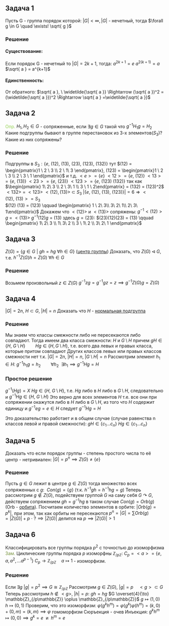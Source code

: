 ## Задача 1 
Пусть G - группа порядок которой: $|G| < \infty, |G| \text{ - нечетный}$, тогда  $\forall g \in G \quad \exists! \sqrt{ g }$ 

### Решение 
#### Существование:
Если порядок G - нечетный то $|G| = 2k + 1$, тогда:
$a^{2k+1} = e$
$a^{2(k+1)} = a$
$\sqrt{ a } = a^{k+1}$

#### Единственность:
От обратного:
$\sqrt{ a }, \ \widetilde{\sqrt{ a }} \Rightarrow (\sqrt{ a })^2 = (\widetilde{\sqrt{ a }})^2 \Rightarrow \sqrt{ a } =\widetilde{\sqrt{ a }}$  

## Задача 2
<font color="#92d050">Опр.</font> $H_{1}, H_{2} \in G$ - сопряженные, если $\exists g \in G$  такой что $g^{-1}H_{1}g = H_{2}$ 
Какие подгруппы бывают в группе перестановок из 3-х элементов($S_{3}$)? Какие из них сопряжены? 

### Решение 
Подгруппы в $S_{3}: \{e, \ (12), \ (13), \ (23), \ (123), \ (132) \}$ тут $(12) = \begin{pmatrix}1 \ 2 \ 3 \\ 2 \ 1\ 3 \end{pmatrix}, (123) = \begin{pmatrix}1  \ 2 \ 3 \\ 2 \ 3 \ 1 \end{pmatrix}$ и т.д.
$<e> = \{ e\}$
$<12> = \{ e, \ (12)\}$
$<13> = \{ e, \ (13)\}$
$<23> = \{ e, \ (23)\}$
$<123> = \{ e, \ (123) \ (132)\}$ так как $\begin{pmatrix} 1\ 2\ 3 \\ 2 \ 3\ 1 \\ 3 \ 1 \ 2\end{pmatrix} = (132) = (123)^2$
$<132> \ = \ <123>$ 
$<(12), (13)> \ \subset \ S_3$ 
$|\{ e, \ (12), \ (13), \ (123) \}| =6 \Rightarrow <(12), \ (13)> = S_3$  
$(12) (13) = (123) \qquad \begin{pmatrix} 1 \ 2\ 3\\ 3\ 2\ 1\\ 2\ 3\ 1\end{pmatrix}$ 
Докажем что $<(12)>$ и $<(13)>$ сопряжены:
$g^{-1}<(12)>g \ = \ <(13)>$ 
$g^{-1}(12)g \ = \ (13)$ здесь $g = (23)$: 
$(23)(12)(23) = (13) \qquad \begin{pmatrix} 1\ 2\ 3 \\ 1\ 3\ 2 \\ 3 \ 1\ 2 \\ 3\ 2\ 1 \end{pmatrix}$ 

## Задача 3
$Z(G) = \{g \in G \ | \ gh = hg \ \forall h \in G\}$ ([центр группы](https://ru.wikipedia.org/wiki/Центр_группы))
Доказать, что $Z(G) \triangleleft G$, т.е. $h^{-1} Z(G)h = Z(G) \ \forall h \in G$ 

### Решение
Возьмем произвольный $z \in Z(G)$
$g^{-1}zg = g^{-1}gz = z \implies g^{-1}Z(G)g = Z(G)$ 

## Задача 4 
$|G| = 2n, \ H \subset G, \ |H| =n$ 
Доказать что $H$ - [нормальная подгруппа](https://ru.wikipedia.org/wiki/Нормальная_подгруппа) 
### Решение 
Мы знаем что классы смежности либо не пересекаются либо совпадают. Тогда имеем два класса смежности: $H$ и $G\setminus H$ причем  $gH \in\{H, \ G  \setminus H \} \qquad Hg \in \{ H,G \setminus H\}$, т.е. всего два левых и правых класса, которые притом совпадают 
Других классов левых или правых классов смежности нет т.к. $|G| = 2n, \ |H| = n, \ |G \setminus H| = n$ 
Рассмотрим элемент $h_{1} \in H$: 
$g^{-1}h_{1}g=h_{2} \qquad \forall h_{2} \ \ \exists h_{1} \implies g^{-1}Hg =H$ 

### Простое решение 
$g^{-1}(Hg) = X$
$Hg\in \{ H,\ G\setminus H \}$, т.е. $Hg$ либо в $H$ либо в $G \setminus H$, следовательно и $g^{-1}Hg \in \{ H, \ G\setminus H \}$
Это верно для всех элементов $H$ т.е. все они при сопряжении окажутся либо в $H$ либо в $G\setminus H$, из того что $H$ содержит единицу и $g^{-1}eg = e \in H$ следует $g^{-1}Hg = H$

Это доказательство работает и в общем случае (случае равенства n классов левой и правой смежности):
$gH \in \{ c_{1} \dots c_{n} \}$
$Hg \in \{ c_{1} \dots c_{n}\}$

## Задача 5 
Доказать что если порядок группы - степень простого числа то её центр - нетривиален: $|G| = p^{n} \implies Z(G) \neq \{ e \}$

### Решение 
Пусть $g \in G$ лежит в центре $g \in Z(G)$ тогда множество всех сопряженных с $g: \ \ Con(g) = \{ g \}$ (т.к. $h^{-1}gh = h^{-1}hg = g$)
Теперь рассмотрим $g \not\in Z(G)$, подействуем группой $G$ на саму себя $G \curvearrowright G$, действуем сопряжением $gh = g^{-1}hg$ в таком случае $Con(g) = Orb(g)$ (Orb - [орбита](https://ru.wikipedia.org/wiki/Действие_группы#Орбиты)).
Посчитаем количество элементов в орбите: $|Orb(g) = p^{k}|$, при этом, так как орбиты не пересекаются $p^{n} = |G| = \sum Orb(g) = |Z(G)| + p \ \cdot \ ? \implies |Z(G)| \ \text{делится на}\ p \implies |Z(G)|>1$  

## Задача 6 
Классифицировать все группы порядка $p^{2}$ с точностью до изоморфизма 
<font color="#76923c">Зам.</font> Циклические группы порядка $p$ изоморфны $\mathbb{Z}_{/p\mathbb{Z}}$: $C_{p} = <a> = \left\{  e, a, a^{2}, \dots a^{p-1} \right\}$ 
$C_{p} \to \mathbb{Z}_{/p\mathbb{Z}} \quad a \mapsto 1$ - изоморфизм.

### Решение
Если $\exists g \ |g| =p^{2} \implies G \cong \mathbb{Z}_{/p\mathbb{Z}}$ 
Рассмотрим $g \in Z(G), \ |g| =p \quad <g> \subset G$
Теперь рассмотрим $h \not\in<g>, \ |h| = p$:
$gh = hg$ 
$G \overset{4}{\to} \mathbb{Z}_{/p\mathbb{Z}} \oplus \mathbb{Z}_{/p\mathbb{Z}}$
    $g \mapsto (1,0)$
    $h \mapsto (0,1)$ 
Проверим, что это изоморфизм:
$\varphi(g^{k}h^{m}) = \varphi(g^{k})\varphi(h^{m}) = (k,0)+(0,m) = (k,m) \implies \varphi$ гомоморфизм 
Сюръекция - очев
Инъекция: $g^{k}h^{m} \mapsto (0,0) \implies g^{k} = e \ \ \text{и} \ \ h^{m} = e$ 